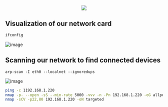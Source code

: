 <h1 align="center"><picture><img src = "https://github.com/user-attachments/assets/d85d1e02-a6f5-4b24-aaa5-caf437e6d01f"></picture></h1>

## **Visualization of our network card**
```bash
ifconfig
```
![image](https://github.com/user-attachments/assets/f33d0347-0390-4371-9536-5b1f2a0558ed)

## **Scanning our network to find connected devices**
```
arp-scan -I eth0 --localnet --ignoredups
```
![image](https://github.com/user-attachments/assets/d80884f7-3ad7-40c9-80c1-777115ab4438)
```bash
ping -c 1192.168.1.220
nmap -p- --open -sS --min-rate 5000 -vvv -n -Pn 192.168.1.220 -oG allports
nmap -sCV -p22,80 192.168.1.220 -oN targeted
```







